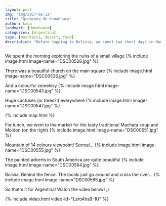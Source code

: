 ```yaml
---
layout: post
img: 'img/2017-02-12'
title: "Quebrada de Humahuaca"
author: kuba
landmark: [Humahuaca]
categories: [Argentina]
tags: [mountains, desert, food]
description: "Before hopping to Bolivia, we spent two short days in Humahuaca, where we visited the incredible Quebrada de Humahuaca including mountain of 14 colours. Jujuy has also treated us with some great food and culture."
---
```


We spent the morning exploring the ruins of a small village
{% include image.html image-name="DSC00528.jpg" %}

There was a beautiful church on the main square
{% include image.html image-name="DSC00536.jpg" %}

And a colourful cemetery
{% include image.html image-name="DSC00543.jpg" %}

Huge cactuses (or trees?!) everywhere
{% include image.html image-name="DSC00547.jpg" %}

{% include map.html %}

For lunch, we went to the market for the tasty traditional Machata soup and Moldon (on the right)
{% include image.html image-name="DSC00551.jpg" %}

Mountain of 14 colours viewpoint! Surreal…
{% include image.html image-name="DSC00555.jpg" %}

The painted adverts in South America are quite beautiful
{% include image.html image-name="DSC00584.jpg" %}

Bolivia. Behind the fence. The locals just go around and cross the river…
{% include image.html image-name="DSC00585.jpg" %}

So that's it for Argentina! Watch the video below! ;)

{% include video.html video-id="LzroAhsB-1U" %}
